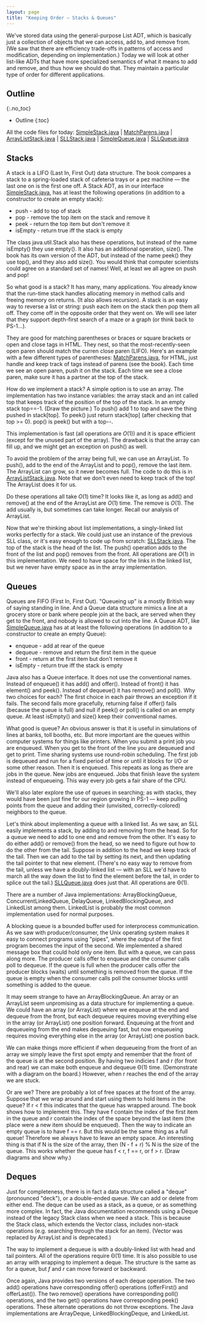 ```yaml
---
layout: page
title: "Keeping Order – Stacks & Queues"
---
```


We've stored data using the general-purpose List ADT, which is basically just a
collection of objects that we can access, add to, and remove from. (We saw that
there are efficiency trade-offs in patterns of access and modification, depending
on implementation.) Today we will look at other list-like ADTs that have more
specialized semantics of what it means to add and remove, and thus how we should
do that. They maintain a particular type of order for different applications.

## Outline
{:.no_toc}

* Outline
{:toc}

All the code files for today:
<a href="resources/SimpleStack.java">SimpleStack.java</a> |
<a href="resources/MatchParens.java">MatchParens.java</a> |
<a href="resources/ArrayListStack.java">ArrayListStack.java</a> |
<a href="resources/SLLStack.java">SLLStack.java</a> |
<a href="resources/SimpleQueue.java">SimpleQueue.java</a> |
<a href="resources/SLLQueue.java">SLLQueue.java</a>

## Stacks

A stack is a LIFO (Last In, First Out) data structure. The book compares a stack
to a spring-loaded stack of cafeteria trays or a pez machine &mdash; the last one
on is the first one off. A Stack ADT, as in our interface
<a href="resources/SimpleStack.java">SimpleStack.java</a>, has at least the following
operations (in addition to a constructor to create an empty stack):

<ul>
 <li>push - add to top of stack</li>
 <li>pop - remove the top item on the stack and remove it</li>
 <li>peek - return the top item but don't remove it</li>
 <li>isEmpty - return true iff the stack is empty</li>
</ul>

The class java.util.Stack also has these operations, but instead of the name
isEmpty() they use empty(). It also has an additional operation, size(). The book
has its own version of the ADT, but instead of the name peek() they use top(),
and they also add size(). You would think that computer scientists could agree
on a standard set of names! Well, at least we all agree on push and pop!

So what good is a stack? It has many, many applications. You already know that
the run-time stack handles allocating memory in method calls and freeing memory
on returns. (It also allows recursion). A stack is an easy way to reverse a list
or string: push each item on the stack then pop them all off. They come off in
the opposite order that they went on. We will see later that they support depth-first
search of a maze or a graph (or think back to PS-1...).

They are good for matching parentheses or braces or square brackets or open and
close tags in HTML. They nest, so that the most-recently-seen open paren should
match the curren close paren (LIFO). Here's an example with a few different types
of parentheses: <a href="resources/MatchParens.java">MatchParens.java</a>, for
HTML, just handle and keep track of tags instead of parens (see the book). Each
time we see an open paren, push it on the stack. Each time we see a close paren,
make sure it has a partner at the top of the stack.

How do we implement a stack? A simple option is to use an array. The implementation
has two instance variables: the array stack and an int called top that keeps
track of the position of the top of the stack. In an empty stack top==-1.
(Draw the picture.) To push() add 1 to top and save the thing pushed in stack[top].
To peek() just return stack[top] (after checking that top &gt;= 0). pop() is
peek() but with a top--.

This implementation is fast (all operations are <i>O</i>(1)) and it is space
efficient (except for the unused part of the array). The drawback is that the
array can fill up, and we might get an exception on push() as well.

To avoid the problem of the array being full, we can use an ArrayList. To push(),
add to the end of the ArrayList and to pop(), remove the last item. The ArrayList
can grow, so it never becomes full. The code to do this is in
<a href="resources/ArrayListStack.java">ArrayListStack.java</a>. Note that we don't
even need to keep track of the top! The ArrayList does it for us.

Do these operations all take <i>O</i>(1) time? It looks like it, as long as add()
and remove() at the end of the ArrayList are <i>O</i>(1) time. The remove is
<i>O</i>(1). The add usually is, but sometimes can take longer. Recall our
analysis of ArrayList.

Now that we're thinking about list implementations, a singly-linked list works
perfectly for a stack. We could just use an instance of the previous SLL class,
or it's easy enough to code up from scratch: <a href="resources/SLLStack.java">SLLStack.java</a>.
The top of the stack is the head of the list. The push() operation adds to the
front of the list and pop() removes from the front. All operations are <i>O</i>(1)
in this implementation. We need to have space for the links in the linked list,
but we never have empty space as in the array implementation.

## Queues

Queues are FIFO (First In, First Out). "Queueing up" is a mostly British way of
saying standing in line. And a Queue data structure mimics a line at a grocery
store or bank where people join at the back, are served when they get to the
front, and nobody is allowed to cut into the line. A Queue ADT, like
<a href="resources/SimpleQueue.java">SimpleQueue.java</a> has at at least the
following operations (in addition to a constructor to create an empty Queue):

<ul>
 <li>enqueue - add at rear of the queue</li>
 <li>dequeue - remove and return the first item in the queue</li>
 <li>front - return at the first item but don't remove it</li>
 <li>isEmpty - return true iff the stack is empty</li>
</ul>

Java also has a Queue interface. It does not use the conventional names. Instead
of enqueue() it has add() and offer(). Instead of front() it has element() and
peek(). Instead of dequeue() it has remove() and poll(). Why two choices for each?
The first choice in each pair throws an exception if it fails. The second fails
more gracefully, returning false if offer() fails (because the queue is full)
and null if peek() or poll() is called on an empty queue. At least isEmpty() and
size() keep their conventional names.

What good is queue? An obvious answer is that it is useful in simulations of lines
at banks, toll booths, etc. But more important are the queues within computer
systems for things like printers. When you submit a print job you are enqueued.
When you get to the front of the line you are dequeued and get to print. Time
sharing systems use round-robin scheduling. The first job is dequeued and run for
a fixed period of time or until it blocks for I/O or some other reason. Then it
is enqueued. This repeats as long as there are jobs in the queue. New jobs are
enqueued. Jobs that finish leave the system instead of enqueueing. This way every
job gets a fair share of the CPU.

We'll also later explore the use of queues in searching; as with stacks, they
would have been just fine for our region growing in PS-1 &mdash; keep pulling
points from the queue and adding their (unvisited, correctly-colored) neighbors
to the queue.

Let's think about implementing a queue with a linked list. As we saw, an SLL easily
implements a stack, by adding to and removing from the head. So for a queue we
need to add to one end and remove from the other. It's easy to do either add()
or remove() from the head, so we need to figure out how to do the other from the
tail. Suppose in addition to the head we keep track of the tail. Then we can add
to the tail by setting its next, and then updating the tail pointer to that new
element. (There's no easy way to remove from the tail, unless we have a doubly-linked
list &mdash; with an SLL we'd have to march all the way down the list to find
the element before the tail, in order to splice out the tail.)
<a href="resources/SLLQueue.java">SLLQueue.java</a> does just that. All operations
are &Theta;(1).

There are a number of Java implementations: ArrayBlockingQueue, ConcurrentLinkedQueue,
DelayQueue, LinkedBlockingQueue, and LinkedList among them. LinkedList is probably
the most common implementation used for normal purposes.

A blocking queue is a bounded buffer used for interprocess communication. As we
saw with producer/consumer, the Unix operating system makes it easy to connect
programs using "pipes", where the output of the first program becomes the input
of the second. We implemented a shared message box that could hold only one item.
But with a queue, we can pass along more. The producer calls offer to enqueue
and the consumer calls poll to dequeue. If the queue is full when the producer
calls offer the producer blocks (waits) until something is removed from the queue.
If the queue is empty when the consumer calls poll the consumer blocks until
something is added to the queue.

It may seem strange to have an ArrayBlockingQueue. An array or an ArrayList seem
unpromising as a data structure for implementing a queue. We could have an array
(or ArrayList) where we enqueue at the end and dequeue from the front, but each
dequeue requires moving everything else in the array (or ArrayList) one position
forward. Enqueuing at the front and dequeueing from the end makes dequeuing fast,
but now enqueueing requires moving everything else in the array (or ArrayList)
one postion back.

We can make things more efficient if when dequeueing from the front of an array
we simply leave the first spot empty and remember that the front of the queue is
at the second position. By having two indicies f and r (for front and rear) we
can make both enqueue and dequeue &Theta;(1) time. (Demonstrate with a diagram
on the board.) However, when r reaches the end of the array we are stuck.

Or are we? There are probably a lot of free spaces at the front of the array.
Suppose that we wrap around and start using them to hold items in the queue? If
r &lt; f this indicates that the queue has wrapped around. The book shows how to
implement this. They have f contain the index of the first item in the queue and
r contain the index of the space beyond the last item (the place were a new item
should be enqueued). Then the way to indicate an empty queue is to have f == r.
But this would be the same thing as a full queue! Therefore we always have to
leave an empty space. An interesting thing is that if N is the size of the array,
then (N - f + r) % N is the size of the queue. This works whether the queue has
f &lt; r, f == r, or f &gt; r. (Draw diagrams and show why.)

## Deques

Just for completeness, there is in fact a data structure called a "deque"
(pronounced "deck"), or a double-ended queue. We can add or delete from either end.
The deque can be used as a stack, as a queue, or as something more complex. In
fact, the Java documentation recommends using a Deque instead of the legacy Stack
class when we need a stack. This is because the Stack class, which extends the
Vector class, includes non-stack operations (e.g. searching through the stack for
an item). (Vector was replaced by ArrayList and is deprecated.)

The way to implement a dequeue is with a doubly-linked list with head and tail
pointers. All of the operations require &Theta;(1) time. It is also possible to
use an array with wrapping to implement a deque. The structure is the same as for
a queue, but *f* and *r* can move forward or backward.

Once again, Java provides two versions of each deque operation. The two
add() operations have corresponding offer() operations (offerFirst() and
offerLast()). The two remove() operations have corresponding poll() operations,
and the two get() operations have corresponding peek() operations. These alternate
operations do not throw exceptions. The Java implementations are ArrayDeque,
LinkedBlockingDeque, and LinkedList.
